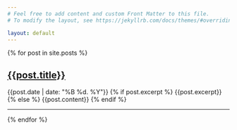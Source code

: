 ```yaml
---
# Feel free to add content and custom Front Matter to this file.
# To modify the layout, see https://jekyllrb.com/docs/themes/#overriding-theme-defaults

layout: default
---
```


{% for post in site.posts %}
<article>
	<h2><a href="{{post.url}}" title="{{post.title}}">{{post.title}}</a></h2>
	<time datetime="{{post.date | date: "%B %d. %Y"}}">{{post.date | date: "%B %d. %Y"}}</time>
	{% if post.excerpt %}
    	{{post.excerpt}}
	{% else %}
		{{post.content}}
	{% endif %}
</article>
<hr>
{% endfor %}